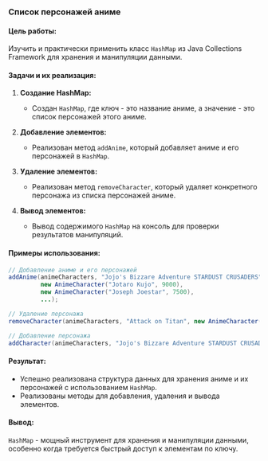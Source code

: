 ### Список персонажей аниме

#### Цель работы:
Изучить и практически применить класс `HashMap` из Java Collections Framework для хранения и манипуляции данными.

#### Задачи и их реализация:
1. **Создание HashMap:**
   - Создан `HashMap`, где ключ - это название аниме, а значение - это список персонажей этого аниме.

2. **Добавление элементов:**
   - Реализован метод `addAnime`, который добавляет аниме и его персонажей в `HashMap`.

3. **Удаление элементов:**
   - Реализован метод `removeCharacter`, который удаляет конкретного персонажа из списка персонажей аниме.

4. **Вывод элементов:**
   - Вывод содержимого `HashMap` на консоль для проверки результатов манипуляций.

#### Примеры использования:
```java
// Добавление аниме и его персонажей
addAnime(animeCharacters, "Jojo's Bizzare Adventure STARDUST CRUSADERS",
         new AnimeCharacter("Jotaro Kujo", 9000),
         new AnimeCharacter("Joseph Joestar", 7500),
         ...);

// Удаление персонажа
removeCharacter(animeCharacters, "Attack on Titan", new AnimeCharacter("Iggi", 9000));

// Добавление персонажа
addCharacter(animeCharacters, "Jojo's Bizzare Adventure STARDUST CRUSADERS", new AnimeCharacter("Iggi", 9000));
```

#### Результат:
- Успешно реализована структура данных для хранения аниме и их персонажей с использованием `HashMap`.
- Реализованы методы для добавления, удаления и вывода элементов.

#### Вывод:
`HashMap` - мощный инструмент для хранения и манипуляции данными, особенно когда требуется быстрый доступ к элементам по ключу.